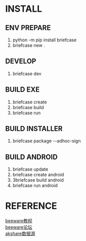 # INSTALL

## ENV PREPARE
1. python -m pip install briefcase
2. briefcase new .

## DEVELOP
1. briefcase dev

## BUILD EXE
1. briefcase create 
2. briefcase build 
3. briefcase run 

## BUILD INSTALLER
1. briefcase package --adhoc-sign

## BUILD ANDROID
1. briefcase update
2. briefcase create android 
3. 3briefcase build android
4. briefcase run android

# REFERENCE
[beeware教程](https://docs.beeware.org/en/latest/tutorial/tutorial-0.html)  
[beeware论坛](https://github.com/beeware/toga/discussions)  
[akshare数据源](https://akshare.akfamily.xyz/data/stock/stock.html#id122)  
